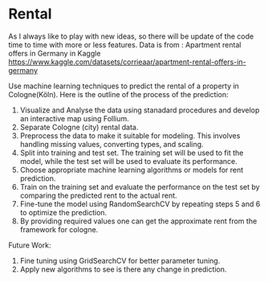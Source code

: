 # Rental
As I always like to play with new ideas, so there will be update of the code time to time with more or less features.
Data is from : Apartment rental offers in Germany in Kaggle
https://www.kaggle.com/datasets/corrieaar/apartment-rental-offers-in-germany

Use  machine learning techniques to predict the rental of a property in Cologne(Köln). Here is the outline of the process of the prediction:

1. Visualize and Analyse the data using stanadard procedures and develop an interactive map using Follium.
2. Separate Cologne (city) rental data.
3. Preprocess the data to make it suitable for modeling. This involves handling missing values, converting types, and scaling.
4. Split into training and test set. The training set will be used to fit the model, while the test set will be used to evaluate its performance.
5. Choose appropriate machine learning algorithms or models for rent prediction.
6. Train on the training set and evaluate the performance on the test set by comparing the predicted rent to the actual rent.
8. Fine-tune the model using RandomSearchCV by repeating steps 5 and 6 to optimize the prediction.
9. By providing required values one can get the approximate rent from the framework for cologne.

Future Work:
1. Fine tuning using GridSearchCV for better parameter tuning.
2. Apply new algorithms to see is there any change in prediction.
